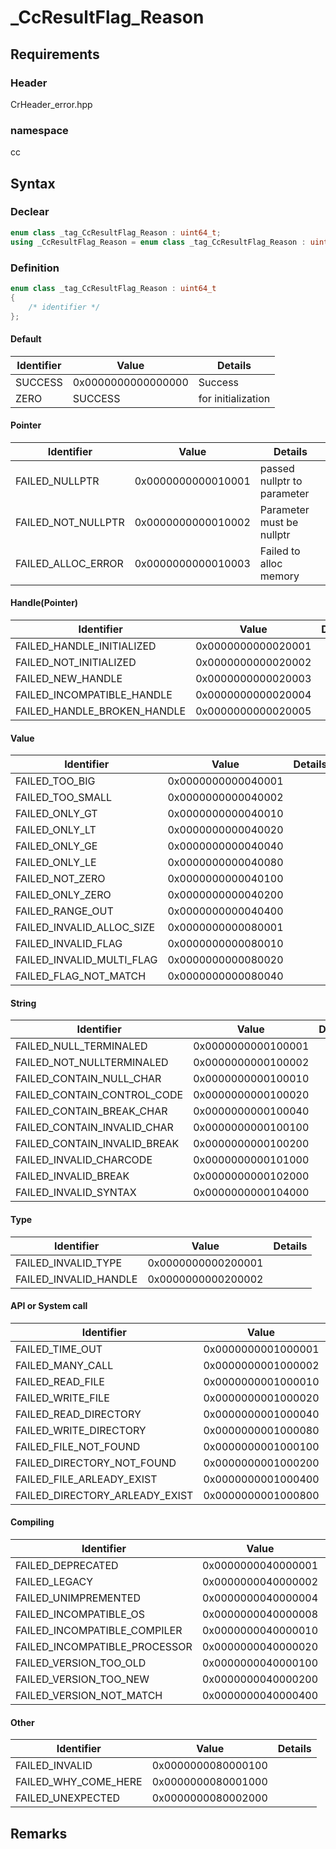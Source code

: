 # \_CcResultFlag\_Reason

## Requirements
### Header
CrHeader_error.hpp
### namespace
cc

## Syntax

### Declear

```C++
enum class _tag_CcResultFlag_Reason : uint64_t;
using _CcResultFlag_Reason = enum class _tag_CcResultFlag_Reason : uint64_t;
```

### Definition

```C++
enum class _tag_CcResultFlag_Reason : uint64_t
{
	/* identifier */
};
```

#### Default
| Identifier | Value | Details |
|---|---|---|
| SUCCESS  | 0x0000000000000000 | Success |
| ZERO     | SUCCESS            | for initialization |

#### Pointer
| Identifier | Value | Details |
|---|---|---|
| FAILED_NULLPTR     | 0x0000000000010001 | passed nullptr to parameter |
| FAILED_NOT_NULLPTR | 0x0000000000010002 | Parameter must be nullptr |
| FAILED_ALLOC_ERROR | 0x0000000000010003 | Failed to alloc memory |

#### Handle(Pointer)
| Identifier | Value | Details |
|---|---|---|
| FAILED_HANDLE_INITIALIZED   | 0x0000000000020001 |  |
| FAILED_NOT_INITIALIZED      | 0x0000000000020002 |  |
| FAILED_NEW_HANDLE           | 0x0000000000020003 |  |
| FAILED_INCOMPATIBLE_HANDLE  | 0x0000000000020004 |  |
| FAILED_HANDLE_BROKEN_HANDLE | 0x0000000000020005 |  |

#### Value
| Identifier | Value | Details |
|---|---|---|
| FAILED_TOO_BIG            | 0x0000000000040001 |  |
| FAILED_TOO_SMALL          | 0x0000000000040002 |  |
| FAILED_ONLY_GT            | 0x0000000000040010 |  |
| FAILED_ONLY_LT            | 0x0000000000040020 |  |
| FAILED_ONLY_GE            | 0x0000000000040040 |  |
| FAILED_ONLY_LE            | 0x0000000000040080 |  |
| FAILED_NOT_ZERO           | 0x0000000000040100 |  |
| FAILED_ONLY_ZERO          | 0x0000000000040200 |  |
| FAILED_RANGE_OUT          | 0x0000000000040400 |  |
| FAILED_INVALID_ALLOC_SIZE | 0x0000000000080001 |  |
| FAILED_INVALID_FLAG       | 0x0000000000080010 |  |
| FAILED_INVALID_MULTI_FLAG | 0x0000000000080020 |  |
| FAILED_FLAG_NOT_MATCH     | 0x0000000000080040 |  |

#### String
| Identifier | Value | Details |
|---|---|---|
| FAILED_NULL_TERMINALED       | 0x0000000000100001 |  |
| FAILED_NOT_NULLTERMINALED    | 0x0000000000100002 |  |
| FAILED_CONTAIN_NULL_CHAR     | 0x0000000000100010 |  |
| FAILED_CONTAIN_CONTROL_CODE  | 0x0000000000100020 |  |
| FAILED_CONTAIN_BREAK_CHAR    | 0x0000000000100040 |  |
| FAILED_CONTAIN_INVALID_CHAR  | 0x0000000000100100 |  |
| FAILED_CONTAIN_INVALID_BREAK | 0x0000000000100200 |  |
| FAILED_INVALID_CHARCODE      | 0x0000000000101000 |  |
| FAILED_INVALID_BREAK         | 0x0000000000102000 |  |
| FAILED_INVALID_SYNTAX        | 0x0000000000104000 |  |

#### Type
| Identifier | Value | Details |
|---|---|---|
| FAILED_INVALID_TYPE   | 0x0000000000200001 |  |
| FAILED_INVALID_HANDLE | 0x0000000000200002 |  |

#### API or System call
| Identifier | Value | Details |
|---|---|---|
| FAILED_TIME_OUT                | 0x0000000001000001 |  |
| FAILED_MANY_CALL               | 0x0000000001000002 |  |
| FAILED_READ_FILE               | 0x0000000001000010 |  |
| FAILED_WRITE_FILE              | 0x0000000001000020 |  |
| FAILED_READ_DIRECTORY          | 0x0000000001000040 |  |
| FAILED_WRITE_DIRECTORY         | 0x0000000001000080 |  |
| FAILED_FILE_NOT_FOUND          | 0x0000000001000100 |  |
| FAILED_DIRECTORY_NOT_FOUND     | 0x0000000001000200 |  |
| FAILED_FILE_ARLEADY_EXIST      | 0x0000000001000400 |  |
| FAILED_DIRECTORY_ARLEADY_EXIST | 0x0000000001000800 |  |

#### Compiling
| Identifier | Value | Details |
|---|---|---|
| FAILED_DEPRECATED             | 0x0000000040000001 |  |
| FAILED_LEGACY                 | 0x0000000040000002 |  |
| FAILED_UNIMPREMENTED          | 0x0000000040000004 |  |
| FAILED_INCOMPATIBLE_OS        | 0x0000000040000008 |  |
| FAILED_INCOMPATIBLE_COMPILER  | 0x0000000040000010 |  |
| FAILED_INCOMPATIBLE_PROCESSOR | 0x0000000040000020 |  |
| FAILED_VERSION_TOO_OLD        | 0x0000000040000100 |  |
| FAILED_VERSION_TOO_NEW        | 0x0000000040000200 |  |
| FAILED_VERSION_NOT_MATCH      | 0x0000000040000400 |  |

#### Other
| Identifier | Value | Details |
|---|---|---|
| FAILED_INVALID       | 0x0000000080000100 |  |
| FAILED_WHY_COME_HERE | 0x0000000080001000 |  |
| FAILED_UNEXPECTED    | 0x0000000080002000 |  |

## Remarks

